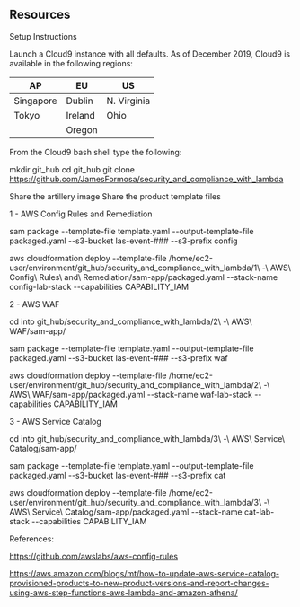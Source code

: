 ## Resources

Setup Instructions

Launch a Cloud9 instance with all defaults. As of December 2019, Cloud9 is available in the following regions:

 AP | EU | US
----|----|----
Singapore | Dublin | N. Virginia
Tokyo | Ireland | Ohio
 | | Oregon

From the Cloud9 bash shell type the following:

mkdir git_hub
cd git_hub
git clone https://github.com/JamesFormosa/security_and_compliance_with_lambda

Share the artillery image
Share the product template files

1 - AWS Config Rules and Remediation

sam package --template-file template.yaml --output-template-file packaged.yaml --s3-bucket las-event-### --s3-prefix config

aws cloudformation deploy --template-file /home/ec2-user/environment/git_hub/security_and_compliance_with_lambda/1\ -\ AWS\ Config\ Rules\ and\ Remediation/sam-app/packaged.yaml --stack-name config-lab-stack  --capabilities CAPABILITY_IAM

2 - AWS WAF

cd into git_hub/security_and_compliance_with_lambda/2\ -\ AWS\ WAF/sam-app/

sam package --template-file template.yaml --output-template-file packaged.yaml --s3-bucket las-event-### --s3-prefix waf

aws cloudformation deploy --template-file /home/ec2-user/environment/git_hub/security_and_compliance_with_lambda/2\ -\ AWS\ WAF/sam-app/packaged.yaml --stack-name waf-lab-stack  --capabilities CAPABILITY_IAM

3 - AWS Service Catalog

cd into git_hub/security_and_compliance_with_lambda/3\ -\ AWS\ Service\ Catalog/sam-app/

sam package --template-file template.yaml --output-template-file packaged.yaml --s3-bucket las-event-### --s3-prefix cat

aws cloudformation deploy --template-file /home/ec2-user/environment/git_hub/security_and_compliance_with_lambda/3\ -\ AWS\ Service\ Catalog\/sam-app/packaged.yaml --stack-name cat-lab-stack  --capabilities CAPABILITY_IAM

References:

https://github.com/awslabs/aws-config-rules

https://aws.amazon.com/blogs/mt/how-to-update-aws-service-catalog-provisioned-products-to-new-product-versions-and-report-changes-using-aws-step-functions-aws-lambda-and-amazon-athena/